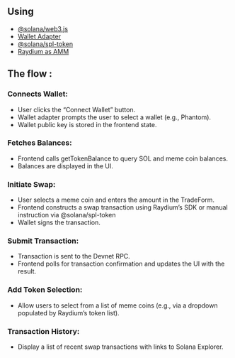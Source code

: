 ## Using
- [@solana/web3.js](https://github.com/solana-foundation/solana-web3.js)
- [Wallet Adapter](https://github.com/anza-xyz/wallet-adapter/tree/master)
- [@solana/spl-token](https://www.solana-program.com/docs/token)
- [Raydium as AMM](https://docs.raydium.io/raydium)

## The flow :
### Connects Wallet:
- User clicks the “Connect Wallet” button.
- Wallet adapter prompts the user to select a wallet (e.g., Phantom).
- Wallet public key is stored in the frontend state.

### Fetches Balances:
- Frontend calls getTokenBalance to query SOL and meme coin balances.
- Balances are displayed in the UI.

### Initiate Swap:
- User selects a meme coin and enters the amount in the TradeForm.
- Frontend constructs a swap transaction using Raydium’s SDK or manual instruction via @solana/spl-token
- Wallet signs the transaction.

### Submit Transaction:
- Transaction is sent to the Devnet RPC.
- Frontend polls for transaction confirmation and updates the UI with the result.

### Add Token Selection: 
- Allow users to select from a list of meme coins (e.g., via a dropdown populated by Raydium’s token list).
### Transaction History: 
- Display a list of recent swap transactions with links to Solana Explorer.
